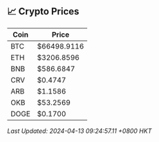 ## 📈 Crypto Prices

| Coin | Price |
| ---- | ----- |
| BTC | $66498.9116 |
| ETH | $3206.8596 |
| BNB | $586.6847 |
| CRV | $0.4747 |
| ARB | $1.1586 |
| OKB | $53.2569 |
| DOGE | $0.1700 |

_Last Updated: 2024-04-13 09:24:57.11 +0800 HKT_